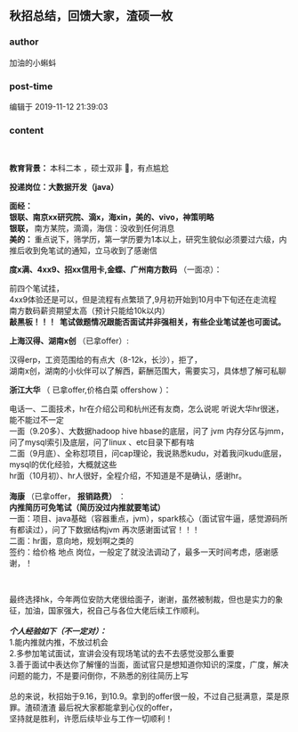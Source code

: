 ## 秋招总结，回馈大家，渣硕一枚
### author 
加油的小蝌蚪
### post-time 

编辑于  2019-11-12 21:39:03
### content 
<div class="post-topic-des nc-post-content">
 <br/>
 <p>
  <strong>
   教育背景：
  </strong>
  本科二本 ，硕士双非
  <span>
   🤣，有点尴尬
  </span>
 </p>
 <p>
  <strong>
   投递岗位：大数据开发（java）
  </strong>
 </p>
 <div>
  <strong>
   面经：
  </strong>
 </div>
 <div>
  <strong>
   银联、南京xx研究院、滴x，海xin，美的、vivo，神策明略
  </strong>
 </div>
 <div>
  <b>
   <span>
   </span>
   银联，
  </b>
  <span>
  </span>
  南方某院，滴滴，海信：没收到任何消息
 </div>
 <div>
  <b>
   美的：
  </b>
  重点说下，筛学历，第一学历要为1本以上，研究生貌似必须要过六级，内推后收到免笔试的通知，立马收到了感谢信
 </div>
 <div>
  <b>
  </b>
 </div>
 <p>
  <strong>
   度x满、4xx9、招xx信用卡,金蝶、广州南方数码
  </strong>
  （一面凉）：
 </p>
 <div>
  前四个笔试挂，
 </div>
 <div>
  <span>
  </span>
  4xx9体验还是可以，但是流程有点繁琐了,9月初开始到10月中下旬还在走流程
 </div>
 <div>
  南方数码薪资期望太高（预计只能给10k以内）
  <span>
  </span>
  <br/>
 </div>
 <div>
  <strong>
   敲黑板！！！  笔试做题情况跟能否面试并非强相关，有些企业笔试差也可面试。
  </strong>
 </div>
 <p>
  <strong>
   上海汉得、湖南x创
  </strong>
  （已拿offer）:
 </p>
 <div>
  汉得erp，工资范围给的有点大（8-12k，长沙），拒了，
 </div>
 <div>
  湖南x创，湖南的小伙伴可以了解西，薪酬范围大，需要实习，具体想了解可私聊
 </div>
 <p>
  <strong>
   浙江大华
  </strong>
  （
  <span>
   已拿offer,价格白菜 offershow
  </span>
  ）：
 </p>
 <div>
  电话一、二面技术，hr在介绍公司和杭州还有友商，怎么说呢 听说大华hr很迷，能不能过不一定
 </div>
 <div>
  一面（9.20多）、大数据hadoop hive hbase的底层，问了 jvm 内存分区与jmm，问了mysql索引及底层，问了linux 、etc目录下都有啥
 </div>
 <div>
  二面（9月底）、全称怼项目，问cap理论，我说熟悉kudu，对着我问kudu底层，mysql的优化经验，大概就这些
 </div>
 <div>
  hr面（10月初）、hr人很好，全程介绍，不知道是不是确认，感谢hr。
 </div>
 <div>
  <br/>
 </div>
 <div>
  <strong>
   海康
  </strong>
  （已拿offer，
  <strong>
   报销路费）
  </strong>
  ：
 </div>
 <div>
  <b>
   内推简历可免笔试（简历没过内推就要笔试）
  </b>
 </div>
 <div>
  一面：项目、java基础（容器重点，jvm），spark核心（面试官牛逼，感觉源码所有都读过），问了下数据结构jvm 再次感谢面试官！！！
 </div>
 <div>
  二面：hr面，意向地，规划啊之类的
 </div>
 <div>
  签约：给价格 地点 岗位，一般定了就没法调动了，最多一天时间考虑，感谢感谢，！
 </div>
 <p>
  <br/>
 </p>
 <div>
  最终选择hk，今年两位安防大佬很给面子，谢谢，虽然被制裁，但也是实力的象征，加油，国家强大，祝自己与各位大佬后续工作顺利。
 </div>
 <div>
  <br/>
 </div>
 <div>
  <span>
  </span>
  <strong>
   <em>
    个人经验如下（不一定对）：
   </em>
  </strong>
  <span>
  </span>
 </div>
 <div>
  1.能内推就内推，不放过机会
  <br/>
 </div>
 <div>
  2.多参加笔试面试，宣讲会没有现场笔试的去不去感觉没那么重要
  <br/>
 </div>
 <div>
  3.善于面试中表达你了解懂的当面，面试官只是想知道你知识的深度，广度，解决问题的能力，不是要问倒你，不熟悉的别往简历上写
  <br/>
 </div>
 <div>
  <br/>
 </div>
 <div>
  总的来说，秋招始于9.16，到10.9。拿到的offer很一般，不过自己挺满意，菜是原罪。渣硕渣渣 最后祝大家都能拿到心仪的offer，
 </div>
 <div>
  坚持就是胜利，许愿后续毕业与工作一切顺利！
 </div>
</div>
